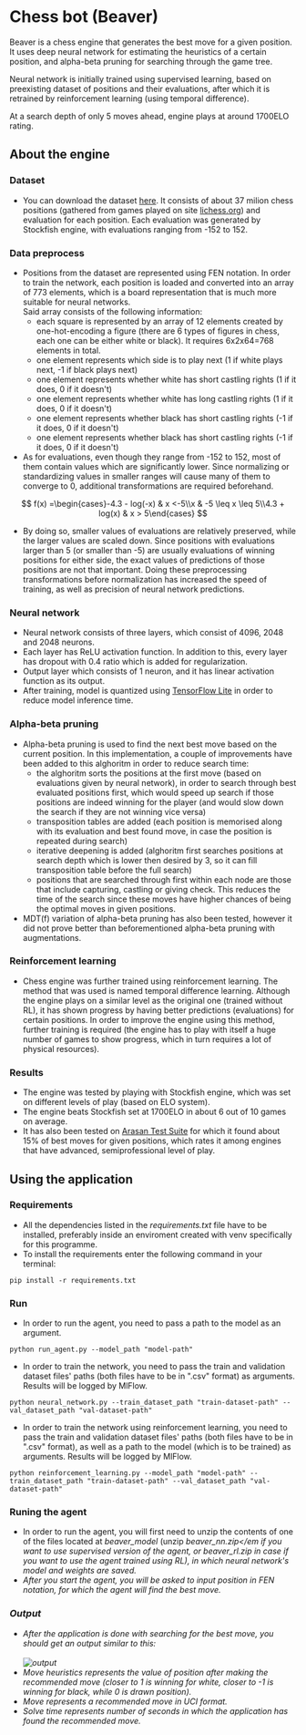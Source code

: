 # Chess bot (Beaver)

Beaver is a chess engine that generates the best move for a given position. It uses deep neural network for estimating the heuristics of a certain position,
and alpha-beta pruning for searching through the game tree.

Neural network is initially trained using supervised learning, based on preexisting dataset of positions and their evaluations, after which it is retrained by reinforcement learning (using temporal difference).

At a search depth of only 5 moves ahead, engine plays at around 1700ELO rating.

## About the engine

### Dataset
- You can download the dataset [here](https://storage.googleapis.com/chesspic/datasets/2021-07-31-lichess-evaluations-37MM.db.gz). It consists of about 37 milion chess positions (gathered from games played on site [lichess.org](https://lichess.org/)) and evaluation for each position. Each evaluation was generated by Stockfish engine, with evaluations ranging from -152 to 152. 

### Data preprocess
- Positions from the dataset are represented using FEN notation. In order to train the network, each position is loaded and converted into an array of 773 elements, which is a board representation that is much more suitable for neural networks. <br/>
Said array consists of the following information: 
  - each square is represented by an array of 12 elements created by one-hot-encoding a figure (there are 6 types of figures in chess, each one can be either white or black). It requires 6x2x64=768 elements in total.
  - one element represents which side is to play next (1 if white plays next, -1 if black plays next)
  - one element represents whether white has short castling rights (1 if it does, 0 if it doesn't)
  - one element represents whether white has long castling rights (1 if it does, 0 if it doesn't)
  - one element represents whether black has short castling rights (-1 if it does, 0 if it doesn't)
  - one element represents whether black has short castling rights (-1 if it does, 0 if it doesn't)
- As for evaluations, even though they range from -152 to 152, most of them contain values which are significantly lower. Since normalizing or standardizing values in smaller ranges will cause many of them to converge to 0, additional transformations are required beforehand. 
```math
  f(x) =\begin{cases}-4.3 - log(-x) & x <-5\\x & -5 \leq  x  \leq 5\\4.3 + log(x) & x > 5\end{cases} 
```
  - By doing so, smaller values of evaluations are relatively preserved, while the larger values are scaled down. Since positions with evaluations larger than 5 (or smaller than -5) are usually evaluations of winning positions for either side, the exact values of predictions of those positions are not that important. Doing these preprocessing transformations before normalization has increased the speed of training, as well as precision of neural network predictions.

### Neural network
- Neural network consists of three layers, which consist of 4096, 2048 and 2048 neurons.
- Each layer has ReLU activation function. In addition to this, every layer has dropout with 0.4 ratio which is added for regularization.
- Output layer which consists of 1 neuron, and it has linear activation function as its output.
- After training, model is quantized using [TensorFlow Lite](https://www.tensorflow.org/lite/performance/post_training_quantization) in order to reduce model inference time.

### Alpha-beta pruning
- Alpha-beta pruning is used to find the next best move based on the current position. In this implementation, a couple of improvements have been added to this alghoritm in order to reduce search time:
  - the alghoritm sorts the positions at the first move (based on evaluations given by neural network), in order to search through best evaluated positions first, which would speed up search if those positions are indeed winning for the player (and would slow down the search if they are not winning vice versa)
  - transposition tables are added (each position is memorised along with its evaluation and best found move, in case the position is repeated during search)
  - iterative deepening is added (alghoritm first searches positions at search depth which is lower then desired by 3, so it can fill transposition table before the full search)
  - positions that are searched through first within each node are those that include capturing, castling or giving check. This reduces the time of the search since these moves have higher chances of being the optimal moves in given positions.
- MDT(f) variation of alpha-beta pruning has also been tested, however it did not prove better than beforementioned alpha-beta pruning with augmentations.

### Reinforcement learning
- Chess engine was further trained using reinforcement learning. The method that was used is named temporal difference learning. Although the engine plays on a similar level as the original one (trained without RL), it has shown progress by having better predictions (evaluations) for certain positions. In order to improve the engine using this method, further training is required (the engine has to play with itself a huge number of games to show progress, which in turn requires a lot of physical resources).

### Results
- The engine was tested by playing with Stockfish engine, which was set on different levels of play (based on ELO system).
- The engine beats Stockfish set at 1700ELO in about 6 out of 10 games on average.
- It has also been tested on [Arasan Test Suite](https://www.arasanchess.org/testsuite.shtml) for which it found about 15% of best moves for given positions, which rates it among engines that have advanced, semiprofessional level of play.

## Using the application
### Requirements
- All the dependencies listed in the <em>requirements.txt</em> file have to be installed, preferably inside an enviroment created with venv specifically for this programme. 
- To install the requirements enter the following command in your terminal:
```console
pip install -r requirements.txt
``` 
### Run
- In order to run the agent, you need to pass a path to the model as an argument.
```console
python run_agent.py --model_path "model-path"
```
- In order to train the network, you need to pass the train and validation dataset files' paths (both files have to be in ".csv" format) as arguments. Results will be logged by MlFlow.
```console
python neural_network.py --train_dataset_path "train-dataset-path" --val_dataset_path "val-dataset-path"
```
- In order to train the network using reinforcement learning, you need to pass the train and validation dataset files' paths (both files have to be in ".csv" format), as well as a path to the model (which is to be trained) as arguments. Results will be logged by MlFlow.
```console
python reinforcement_learning.py --model_path "model-path" --train_dataset_path "train-dataset-path" --val_dataset_path "val-dataset-path"
```

### Runing the agent
- In order to run the agent, you will first need to unzip the contents of one of the files located at <em>beaver_model</em> (unzip <em>beaver_nn.zip</em if you want to use supervised version of the agent, or <em>beaver_rl.zip</em> in case if you want to use the agent trained using RL), in which neural network's model and weights are saved. 
- After you start the agent, you will be asked to input position in FEN notation, for which the agent will find the best move.

### Output
- After the application is done with searching for the best move, you should get an output similar to this: <br><br>
 ![output](https://user-images.githubusercontent.com/58399701/165513086-d4316f77-05c8-420a-bbfe-12fa8f8be4ec.png)
- Move heuristics represents the value of position after making the recommended move (closer to 1 is winning for white, closer to -1 is winning for black, while 0 is drawn position).
- Move represents a recommended move in UCI format.
- Solve time represents number of seconds in which the application has found the recommended move.
